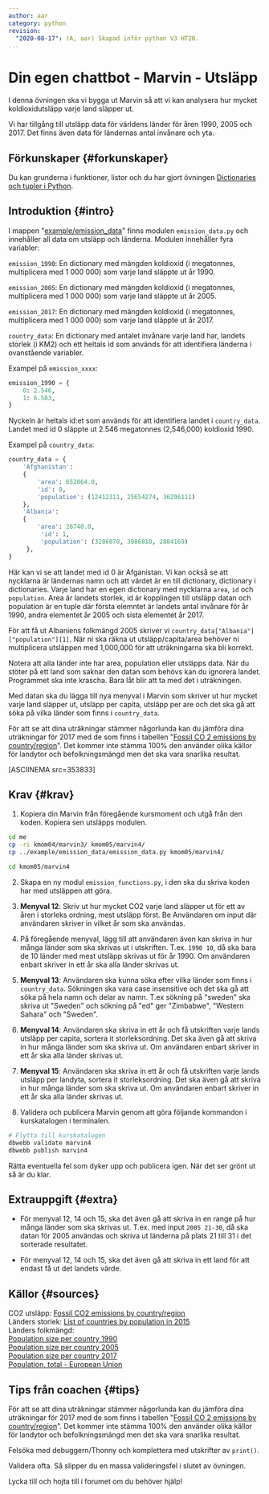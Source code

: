 ```yaml
---
author: aar
category: python
revision:
  "2020-08-17": (A, aar) Skapad inför python V3 HT20.
...
```

Din egen chattbot - Marvin - Utsläpp
==================================

I denna övningen ska vi bygga ut Marvin så att vi kan analysera hur mycket koldioxidutsläpp varje land släpper ut.

<!--more-->

Vi har tillgång till utsläpp data för världens länder för åren 1990, 2005 och 2017. Det finns även data för ländernas antal invånare och yta.



Förkunskaper {#forkunskaper}
-----------------------

Du kan grunderna i funktioner, listor och du har gjort övningen [Dictionaries och tupler i Python](kunskap/dictionaries-och-tupler-i-python).



Introduktion {#intro}
-----------------------

I mappen "[example/emission_data]()" finns modulen `emission_data.py` och innehåller all data om utsläpp och länderna. Modulen innehåller fyra variabler:

`emission_1990`: En dictionary med mängden koldioxid (i megatonnes, multiplicera med 1 000 000) som varje land släppte ut år 1990.
  
`emission_2005`: En dictionary med mängden koldioxid (i megatonnes, multiplicera med 1 000 000) som varje land släppte ut år 2005.
  
`emission_2017`: En dictionary med mängden koldioxid (i megatonnes, multiplicera med 1 000 000) som varje land släppte ut år 2017.

`country_data`: En dictionary med antalet invånare varje land har, landets storlek (i KM2) och ett heltals id som används för att identifiera länderna i ovanstående variabler.

Exampel på `emission_xxxx`:

```python
emission_1990 = {
    0: 2.546,
    1: 6.583,
}
```
Nyckeln är heltals id:et som används för att identifiera landet i `country_data`. Landet med id 0 släppte ut 2.546 megatonnes (2,546,000) koldioxid 1990.

Exampel på `country_data`:

```python
country_data = {
    'Afghanistan': 
    {
        'area': 652864.0,
        'id': 0,
        'population': (12412311, 25654274, 36296111)
    },
    'Albania': 
    {
        'area': 28748.0,
         'id': 1,
         'population': (3286070, 3086810, 2884169)
     },
}
```

Här kan vi se att landet med id 0 är Afganistan. Vi kan också se att nycklarna är ländernas namn och att värdet är en till dictionary, dictionary i dictionaries. Varje land har en egen dictionary med nycklarna `area`, `id` och `population`. Area är landets storlek, id är kopplingen till utsläpp datan och population är en tuple där första elemntet är landets antal invånare för år 1990, andra elementet år 2005 och sista elementet år 2017.

För att få ut Albaniens folkmängd 2005 skriver vi `country_data["Albania"]["population"][1]`. När ni ska räkna ut utsläpp/capita/area behöver ni multiplicera utsläppen med 1,000,000 för att uträkningarna ska bli korrekt.

Notera att alla länder inte har area, population eller utsläpps data. När du stöter på ett land som saknar den datan som behövs kan du ignorera landet. Programmet ska inte krascha. Bara låt blir att ta med det i uträkningen.

Med datan ska du lägga till nya menyval i Marvin som skriver ut hur mycket varje land släpper ut, utsläpp per capita, utsläpp per are och det ska gå att söka på vilka länder som finns i `country_data`.

För att se att dina uträkningar stämmer någorlunda kan du jämföra dina uträkningar för 2017 med de som finns i tabellen "[Fossil CO
2 emissions by country/region](https://en.wikipedia.org/wiki/List_of_countries_by_carbon_dioxide_emissions#Fossil_CO2_emissions_by_country/region)". Det kommer inte stämma 100% den använder olika källor för landytor och befolkningsmängd men det ska vara snarlika resultat.

[ASCIINEMA src=353833]



Krav {#krav}
-----------------------

1. Kopiera din Marvin från föregående kursmoment och utgå från den koden. Kopiera sen utsläpps modulen.

```bash
cd me
cp -ri kmom04/marvin3/ kmom05/marvin4/
cp ../example/emission_data/emission_data.py kmom05/marvin4/

cd kmom05/marvin4
```

2. Skapa en ny modul `emission_functions.py`, i den ska du skriva koden har med utsläppen att göra.

3. **Menyval 12**: Skriv ut hur mycket CO2 varje land släpper ut för ett av åren i storleks ordning, mest utsläpp först. Be Användaren om input där användaren skriver in vilket år som ska användas.

4. På föregående menyval, lägg till att användaren även kan skriva in hur många länder som ska skrivas ut i utskriften. T.ex. `1990 10`, då ska bara de 10 länder med mest utsläpp skrivas ut för år 1990. Om användaren enbart skriver in ett år ska alla länder skrivas ut.

5. **Menyval 13**: Användaren ska kunna söka efter vilka länder som finns i `country_data`. Sökningen ska vara case insensitive och det ska gå att söka på hela namn och delar av namn. T.ex sökning på "sweden" ska skriva ut "Sweden" och sökning på "ed" ger "Zimbabwe", "Western Sahara" och "Sweden".

6. **Menyval 14**: Användaren ska skriva in ett år och få utskriften varje lands utsläpp per capita, sortera it storleksordning. Det ska även gå att skriva in hur många länder som ska skriva ut. Om användaren enbart skriver in ett år ska alla länder skrivas ut.

7. **Menyval 15**: Användaren ska skriva in ett år och få utskriften varje lands utsläpp per landyta, sortera it storleksordning. Det ska även gå att skriva in hur många länder som ska skriva ut. Om användaren enbart skriver in ett år ska alla länder skrivas ut.

8. Validera och publicera Marvin genom att göra följande kommandon i kurskatalogen i terminalen.

```bash
# Flytta till kurskatalogen
dbwebb validate marvin4
dbwebb publish marvin4
```

Rätta eventuella fel som dyker upp och publicera igen. När det ser grönt ut så är du klar.



Extrauppgift {#extra}
-----------------------

* För menyval 12, 14 och 15, ska det även gå att skriva in en range på hur många länder som ska skrivas ut. T.ex. med input `2005 21-30`, då ska datan för 2005 användas och skriva ut länderna på plats 21 till 31 i det sorterade resultatet.

* För menyval 12, 14 och 15, ska det även gå att skriva in ett land för att endast få ut det landets värde.



Källor {#sources}
------------------------

CO2 utsläpp: [Fossil CO2 emissions by country/region](https://en.wikipedia.org/wiki/List_of_countries_by_carbon_dioxide_emissions#Fossil_CO2_emissions_by_country/region)  
Länders storlek: [List of countries by population in 2015](https://en.wikipedia.org/wiki/List_of_countries_by_population_in_2015)  
Länders folkmängd:  
[Population size per country 1990](https://www.populationpyramid.net/population-size-per-country/1990/)  
[Population size per country 2005](https://www.populationpyramid.net/population-size-per-country/2005/)  
[Population size per country 2017](https://www.populationpyramid.net/population-size-per-country/2017/)  
[Population, total - European Union](https://data.worldbank.org/indicator/SP.POP.TOTL?locations=EU)



Tips från coachen {#tips}
-----------------------

För att se att dina uträkningar stämmer någorlunda kan du jämföra dina uträkningar för 2017 med de som finns i tabellen "[Fossil CO
2 emissions by country/region](https://en.wikipedia.org/wiki/List_of_countries_by_carbon_dioxide_emissions#Fossil_CO2_emissions_by_country/region)". Det kommer inte stämma 100% den använder olika källor för landytor och befolkningsmängd men det ska vara snarlika resultat.


Felsöka med debuggern/Thonny och komplettera med utskrifter av `print()`.

Validera ofta. Så slipper du en massa valideringsfel i slutet av övningen.

Lycka till och hojta till i forumet om du behöver hjälp!
